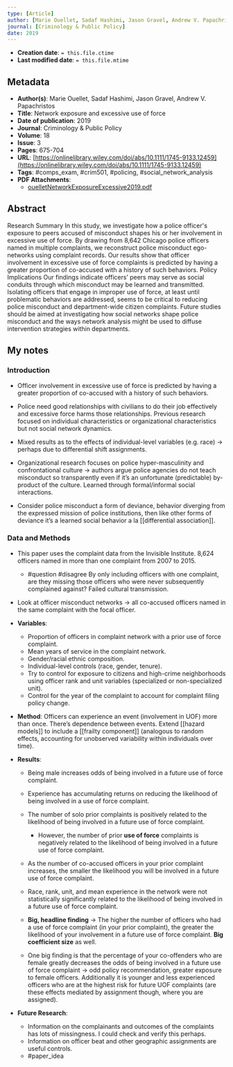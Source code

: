 ```yaml
---
type: [Article]
author: [Marie Ouellet, Sadaf Hashimi, Jason Gravel, Andrew V. Papachristos]
journal: [Criminology & Public Policy]
date: 2019
---
```


* **Creation date**: `= this.file.ctime`
* **Last modified date**: `= this.file.mtime`

## Metadata

* **Author(s)**: Marie Ouellet, Sadaf Hashimi, Jason Gravel, Andrew V. Papachristos
* **Title**: Network exposure and excessive use of force
* **Date of publication**: 2019
* **Journal**: Criminology & Public Policy
* **Volume**: 18
* **Issue**: 3
* **Pages**: 675-704
* **URL**: [https://onlinelibrary.wiley.com/doi/abs/10.1111/1745-9133.12459](https://onlinelibrary.wiley.com/doi/abs/10.1111/1745-9133.12459)
* **Tags**: #comps_exam, #crim501, #policing, #social_network_analysis
* **PDF Attachments**:
  * [ouelletNetworkExposureExcessive2019.pdf](zotero://open-pdf/library/items/ATBXJ3AE)

## Abstract

Research Summary In this study, we investigate how a police officer's exposure to peers accused of misconduct shapes his or her involvement in excessive use of force. By drawing from 8,642 Chicago police officers named in multiple complaints, we reconstruct police misconduct ego-networks using complaint records. Our results show that officer involvement in excessive use of force complaints is predicted by having a greater proportion of co-accused with a history of such behaviors. Policy Implications Our findings indicate officers’ peers may serve as social conduits through which misconduct may be learned and transmitted. Isolating officers that engage in improper use of force, at least until problematic behaviors are addressed, seems to be critical to reducing police misconduct and department-wide citizen complaints. Future studies should be aimed at investigating how social networks shape police misconduct and the ways network analysis might be used to diffuse intervention strategies within departments.

## My notes

### Introduction

- Officer involvement in excessive use of force is predicted by having a greater proportion of co-accused with a history of such behaviors.
    
- Police need good relationships with civilians to do their job effectively and excessive force harms those relationships. Previous research focused on individual characteristics or organizational characteristics but not social network dynamics.
    
- Mixed results as to the effects of individual-level variables (e.g. race) -> perhaps due to differential shift assignments.
    
- Organizational research focuses on police hyper-masculinity and confrontational culture -> authors argue police agencies do not teach misconduct so transparently even if it’s an unfortunate (predictable) by-product of the culture. Learned through formal/informal social interactions.
    
- Consider police misconduct a form of deviance, behavior diverging from the expressed mission of police institutions, then like other forms of deviance it’s a learned social behavior a la [[differential association]].

### Data and Methods

- This paper uses the complaint data from the Invisible Institute. 8,624 officers named in more than one complaint from 2007 to 2015.
	- #question #disagree By only including officers with one complaint, are they missing those officers who were never subsequently complained against? Failed cultural transmission.
- Look at officer misconduct networks -> all co-accused officers named in the same complaint with the focal officer.
    
- **Variables**:
	- Proportion of officers in complaint network with a prior use of force complaint.
	- Mean years of service in the complaint network.
	- Gender/racial ethnic composition.
	- Individual-level controls (race, gender, tenure).
	- Try to control for exposure to citizens and high-crime neighborhoods using officer rank and unit variables (specialized or non-specialized unit).
	- Control for the year of the complaint to account for complaint filing policy change.
    
- **Method**: Officers can experience an event (involvement in UOF) more than once. There’s dependence between events. Extend [[hazard models]] to include a [[frailty component]] (analogous to random effects, accounting for unobserved variability within individuals over time).
    
- **Results**:
  
	- Being male increases odds of being involved in a future use of force complaint.
	  
	- Experience has accumulating returns on reducing the likelihood of being involved in a use of force complaint.
	  
	- The number of solo prior complaints is positively related to the likelihood of being involved in a future use of force complaint.
		- However, the number of prior **use of force** complaints is negatively related to the likelihood of being involved in a future use of force complaint.
		  
	- As the number of co-accused officers in your prior complaint increases, the smaller the likelihood you will be involved in a future use of force complaint.
	  
	- Race, rank, unit, and mean experience in the network were not statistically significantly related to the likelihood of being involved in a future use of force complaint.

	- **Big, headline finding** -> The higher the number of officers who had a use of force complaint (in your prior complaint), the greater the likelihood of your involvement in a future use of force complaint. **Big coefficient size** as well.
	 
	- One big finding is that the percentage of your co-offenders who are female greatly decreases the odds of being involved in a future use of force complaint -> odd policy recommendation, greater exposure to female officers. Additionally it is younger and less experienced officers who are at the highest risk for future UOF complaints (are these effects mediated by assignment though, where you are assigned).
    
- **Future Research**:
	- Information on the complainants and outcomes of the complaints has lots of missingness. I could check and verify this perhaps.
	- Information on officer beat and other geographic assignments are useful controls.
	- #paper_idea 